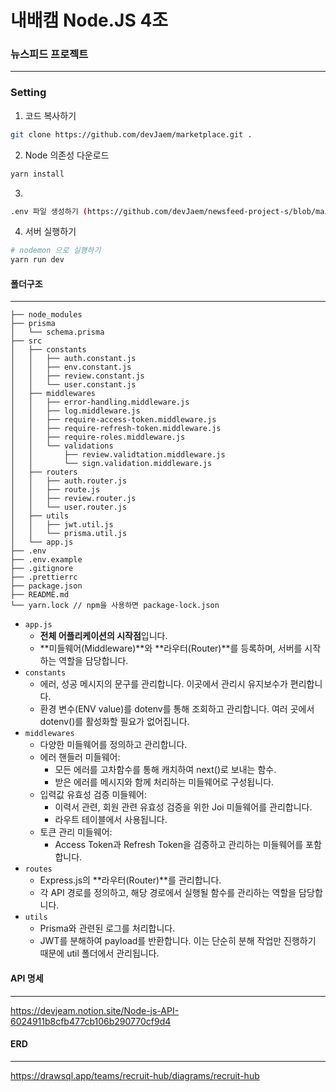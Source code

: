 # 내배캠 Node.JS 4조
### 뉴스피드 프로젝트
---
### Setting
1. 코드 복사하기
```bash
git clone https://github.com/devJaem/marketplace.git .
```

2. Node 의존성 다운로드
```bash
yarn install
```

3. <br>
```bash
.env 파일 생성하기 (https://github.com/devJaem/newsfeed-project-s/blob/main/.env.example) 참고
```

4. 서버 실행하기
```bash
# nodemon 으로 실행하기
yarn run dev
```
#### 폴더구조
---
```
├── node_modules
├── prisma
│   └── schema.prisma
├── src
│   ├── constants
│   │   ├── auth.constant.js
│   │   ├── env.constant.js
│   │   ├── review.constant.js
│   │   └── user.constant.js
│   ├── middlewares
│   │   ├── error-handling.middleware.js
│   │   ├── log.middleware.js
│   │   ├── require-access-token.middleware.js
│   │   ├── require-refresh-token.middleware.js
│   │   ├── require-roles.middleware.js
│   │   └── validations
│   │       ├── review.validtation.middleware.js
│   │       └── sign.validation.middleware.js
│   ├── routers
│   │   ├── auth.router.js
│   │   ├── route.js
│   │   ├── review.router.js
│   │   └── user.router.js
│   ├── utils
│   │   ├── jwt.util.js
│   │   └── prisma.util.js
│   └── app.js
├── .env 
├── .env.example 
├── .gitignore
├── .prettierrc
├── package.json
├── README.md
└── yarn.lock // npm을 사용하면 package-lock.json
```
- `app.js`
    - **전체 어플리케이션의 시작점**입니다.
    - **미들웨어(Middleware)**와 **라우터(Router)**를 등록하며, 서버를 시작하는 역할을 담당합니다.
- `constants`
    - 에러, 성공 메시지의 문구를 관리합니다. 이곳에서 관리시 유지보수가 편리합니다.
    - 환경 변수(ENV value)를 dotenv를 통해 조회하고 관리합니다. 여러 곳에서 dotenv()를 활성화할 필요가 없어집니다.
- `middlewares`
    - 다양한 미들웨어를 정의하고 관리합니다.
    - 에러 핸들러 미들웨어:
        - 모든 에러를 고차함수를 통해 캐치하여 next()로 보내는 함수.
        - 받은 에러를 메시지와 함께 처리하는 미들웨어로 구성됩니다.
    - 입력값 유효성 검증 미들웨어:
        - 이력서 관련, 회원 관련 유효성 검증을 위한 Joi 미들웨어를 관리합니다.
        - 라우트 테이블에서 사용됩니다.
    - 토큰 관리 미들웨어:
        - Access Token과 Refresh Token을 검증하고 관리하는 미들웨어를 포함합니다.
- `routes`
    - Express.js의 **라우터(Router)**를 관리합니다.
    - 각 API 경로를 정의하고, 해당 경로에서 실행될 함수를 관리하는 역할을 담당합니다.
- `utils`
    - Prisma와 관련된 로그를 처리합니다.
    - JWT를 분해하여 payload를 반환합니다. 이는 단순히 분해 작업만 진행하기 때문에 util 폴더에서 관리됩니다.
#### API 명세
---
https://devjeam.notion.site/Node-js-API-6024911b8cfb477cb106b290770cf9d4

#### ERD
---
https://drawsql.app/teams/recruit-hub/diagrams/recruit-hub
